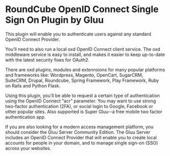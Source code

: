 # RoundCube OpenID Connect Single Sign On Plugin by Gluu 

This plugin will enable you to authenticate users against any standard OpenID Connect Provider.

You’ll need to also run a local oxd OpenID Connect client service. The oxd middleware service is easy to install, and makes it easier to keep up-to-date with the latest security fixes for OAuth2.

There are oxd plugins, modules and extennsions for many popular platforms and frameworks like: Wordpress, Magento, OpenCart, SugarCRM, SuiteCRM, Drupal, Roundcube, Spring Framework, Play Framework, Ruby on Rails and Python Flask.

Using this plugin, you’ll be able to request a certain type of authentication using the OpenID Connect “acr” parameter. You may want to use strong two-factor authentication (2FA), or social login to Google, Facebook or other popular sites. Also supported is Super Gluu--a free mobile two factor authentication app.

If you are also looking for a modern access management platform, you should consider the Gluu Server Community Edition. The Gluu Server includes an OpenID Connect Provider that will enable you to create local accounts for people in your domain, and to manage single sign-on (SSO) across your websites.



